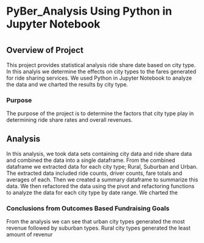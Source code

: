 # PyBer_Analysis Using Python in Jupyter Notebook
# 

## Overview of Project
  This project provides statistical analysis ride share date based on city type.  In this analyis we determine the effects on city types to the fares generated for ride sharing services.  We used Python in Jupyter Notebook to analyze the data and we charted the results by city type.
### Purpose
The purpose of the project is to determine the factors that city type play in determining ride share rates and overall revenues.
## Analysis 
In this analysis, we took data sets containing city data and ride share data and combined the data into a single dataframe.  From the combined dataframe we extracted data for each city type; Rural, Suburban and Urban. The extracted data included ride counts, driver counts, fare totals and averages of each.  Then we created a summary dataframe to summarize this data.  We then refactored the data using the pivot and refactoring functions to analyze the data for each city type by date range.  We charted the 


### Conclusions from Outcomes Based Fundraising Goals

From the analysis we can see that urban city types generated the most revenue followed by suburban types.  Rural city types generated the least amount of revenur


